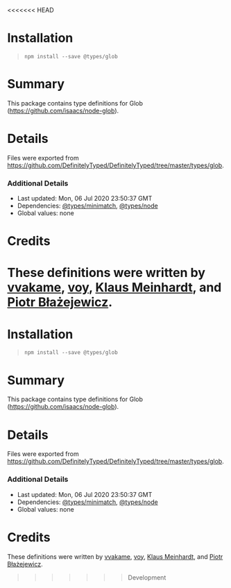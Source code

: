 <<<<<<< HEAD
# Installation
> `npm install --save @types/glob`

# Summary
This package contains type definitions for Glob (https://github.com/isaacs/node-glob).

# Details
Files were exported from https://github.com/DefinitelyTyped/DefinitelyTyped/tree/master/types/glob.

### Additional Details
 * Last updated: Mon, 06 Jul 2020 23:50:37 GMT
 * Dependencies: [@types/minimatch](https://npmjs.com/package/@types/minimatch), [@types/node](https://npmjs.com/package/@types/node)
 * Global values: none

# Credits
These definitions were written by [vvakame](https://github.com/vvakame), [voy](https://github.com/voy), [Klaus Meinhardt](https://github.com/ajafff), and [Piotr Błażejewicz](https://github.com/peterblazejewicz).
=======
# Installation
> `npm install --save @types/glob`

# Summary
This package contains type definitions for Glob (https://github.com/isaacs/node-glob).

# Details
Files were exported from https://github.com/DefinitelyTyped/DefinitelyTyped/tree/master/types/glob.

### Additional Details
 * Last updated: Mon, 06 Jul 2020 23:50:37 GMT
 * Dependencies: [@types/minimatch](https://npmjs.com/package/@types/minimatch), [@types/node](https://npmjs.com/package/@types/node)
 * Global values: none

# Credits
These definitions were written by [vvakame](https://github.com/vvakame), [voy](https://github.com/voy), [Klaus Meinhardt](https://github.com/ajafff), and [Piotr Błażejewicz](https://github.com/peterblazejewicz).
>>>>>>> Development
